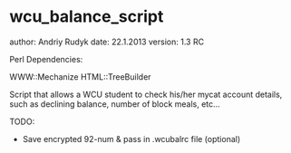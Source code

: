 wcu_balance_script
==================
author:  Andriy Rudyk
date:    22.1.2013
version: 1.3 RC

Perl Dependencies:

WWW::Mechanize
HTML::TreeBuilder

Script that allows a WCU student to check his/her mycat account details, such
as declining balance, number of block meals, etc...

TODO:
- Save encrypted 92-num & pass in .wcubalrc file (optional)
